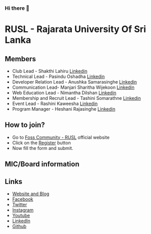 ### Hi there 👋
# RUSL - Rajarata University Of Sri Lanka 



## Members

* Club Lead - Shakthi Lahiru [Linkedin](https://www.linkedin.com/in/shakthi-lahiru/)  
* Technical Lead - Pasindu Oshadha [Linkedin](https://www.linkedin.com/in/pasindu7) 
* Developer Relation Lead - Anushka Samarasinghe [Linkedin](http://linkedin.com/in/anushka-samarasinghe)
* Communication Lead- Manjari Sharitha Wijekoon [Linkedin](http://linkedin.com/in/manjari-wijekoon) 
* Web Education Lead - Nimantha Dilshan [Linkedin](https://www.linkedin.com/in/nimantha-dilshan/) 
* Membership and Recruit Lead - Tashini Somarathne [Linkedin](https://www.linkedin.com/in/tashini-somarathne-246605171) 
* Event Lead - Rashini Kaweesha [Linkedin](https://www.linkedin.com/in/rashini-kaweesha-589062199/) 
* Program Manager - Heshani Rajasinghe [Linkedin](https://www.linkedin.com/in/heshani-rajasinghe-82a0b0165) 


## How to join?

- Go to [Foss Community - RUSL](https://fossrusl.wordpress.com/) official website
- Click on the [Register](https://fossrajarata.typeform.com/to/LGFIUjpk) button 
- Now fill the form and submit.

## MIC/Board information



## Links

- [Website and Blog](https://fossrusl.wordpress.com/)  
- [Facebook](https://www.facebook.com/fossrusl/)  
- [Twitter](https://twitter.com/FossRusl)
- [Instagram](https://Instagram.com/foss_rusl)
- [Youtube](https://www.youtube.com/channel/UCyWPOgvZMINSe4yi2lrvzjQ)
- [LinkedIn](https://www.linkedin.com/company/foss-community-rusl)
- [Github](https://github.com/FOSSRusl)







